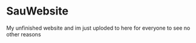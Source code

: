 # SauWebsite
My unfinished website and im just uploded to here for everyone to see no other reasons
